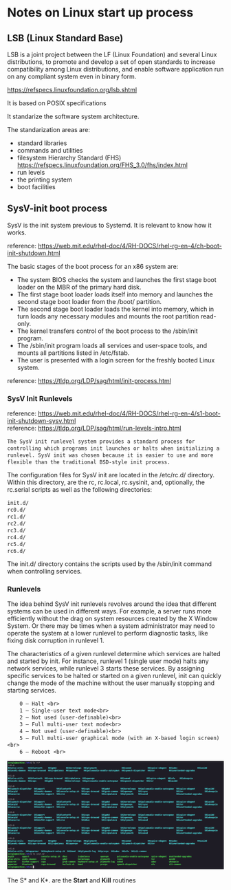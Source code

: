 # Notes on Linux start up process

## LSB (Linux Standard Base)

LSB is a joint project between the LF (Linux Foundation) and several Linux distributions, to promote and develop a set of open standards to increase 
compatibility among Linux distributions, and enable software application run on any compliant system even in binary form. 

https://refspecs.linuxfoundation.org/lsb.shtml

It is based on POSIX specifications

It standarize the software system architecture.

The standarization areas are:
- standard libraries
- commands and utilities
- filesystem Hierarchy Standard (FHS) https://refspecs.linuxfoundation.org/FHS_3.0/fhs/index.html
- run levels
- the printing system
- boot facilities

## SysV-init boot process

SysV is the init system previous to Systemd. It is relevant to know how it works.

reference: https://web.mit.edu/rhel-doc/4/RH-DOCS/rhel-rg-en-4/ch-boot-init-shutdown.html

The basic stages of the boot process for an x86 system are:

   - The system BIOS checks the system and launches the first stage boot loader on the MBR of the primary hard disk.
   - The first stage boot loader loads itself into memory and launches the second stage boot loader from the /boot/ partition.
   - The second stage boot loader loads the kernel into memory, which in turn loads any necessary modules and mounts the root partition read-only.
   - The kernel transfers control of the boot process to the /sbin/init program.
   - The /sbin/init program loads all services and user-space tools, and mounts all partitions listed in /etc/fstab.
   - The user is presented with a login screen for the freshly booted Linux system.

reference: https://tldp.org/LDP/sag/html/init-process.html




### SysV Init Runlevels

reference: https://web.mit.edu/rhel-doc/4/RH-DOCS/rhel-rg-en-4/s1-boot-init-shutdown-sysv.html <br>
reference: https://tldp.org/LDP/sag/html/run-levels-intro.html

	The SysV init runlevel system provides a standard process for controlling which programs init launches or halts when initializing a runlevel. SysV init was chosen because it is easier to use and more flexible than the traditional BSD-style init process.

The configuration files for SysV init are located in the /etc/rc.d/ directory. Within this directory, are the rc, rc.local, rc.sysinit, and, optionally, the rc.serial scripts as well as the following directories:

```
init.d/
rc0.d/
rc1.d/
rc2.d/
rc3.d/
rc4.d/
rc5.d/
rc6.d/
```
The init.d/ directory contains the scripts used by the /sbin/init command when controlling services. 

### Runlevels

The idea behind SysV init runlevels revolves around the idea that different systems can be used in different ways. For example, a server runs more efficiently without the drag on system resources created by the X Window System. Or there may be times when a system administrator may need to operate the system at a lower runlevel to perform diagnostic tasks, like fixing disk corruption in runlevel 1.

The characteristics of a given runlevel determine which services are halted and started by init. For instance, runlevel 1 (single user mode) halts any network services, while runlevel 3 starts these services. By assigning specific services to be halted or started on a given runlevel, init can quickly change the mode of the machine without the user manually stopping and starting services.

        0 — Halt <br>
        1 — Single-user text mode<br>
        2 — Not used (user-definable)<br>
        3 — Full multi-user text mode<br>
        4 — Not used (user-definable)<br>
        5 — Full multi-user graphical mode (with an X-based login screen)<br>
        6 — Reboot <br>
        
        
![init_files](https://github.com/sergiocollado/potpourri/blob/master/Notes_on_Linux/images/init_files.png)

The S* and K*. are the **Start** and **Kill** routines



